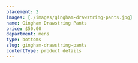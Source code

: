 ```yaml
---
placement: 2
images: [./images/gingham-drawstring-pants.jpg]
name: Gingham Drawstring Pants
price: $50.00
department: mens
type: bottoms
slug: gingham-drawstring-pants
contentType: product details
---
```


